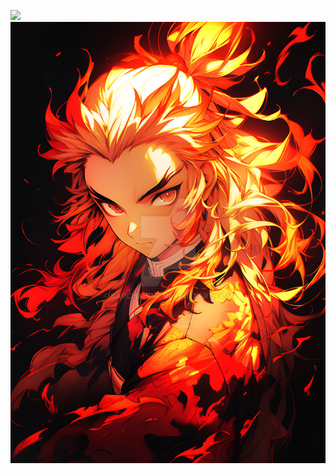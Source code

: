 <a href="https://api.whatsapp.com/send/?phone=595992667005&text=Hola we&type=phone_number&app_absent=0" target="blank"><img src="https://img.shields.io/badge/Ivan-25D366?style=for-the-badge&logo=whatsapp&logoColor=white" />
<img src="https://github.com/Kutxu/Rengoku/blob/main/kyojuro_rengoku_inspired___demon_slayer_by_sarchainne_dhcqu2h-fullview.jpg" width="900"/>